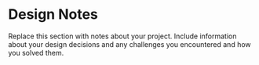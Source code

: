 # Design Notes

Replace this section with notes about your project. Include information about
your design decisions and any challenges you encountered and how you solved
them.